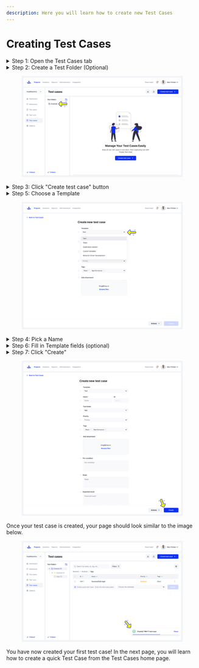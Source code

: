 ```yaml
---
description: Here you will learn how to create new Test Cases
---
```


# Creating Test Cases

<details>

<summary>Step 1: Open the Test Cases tab </summary>

The Test Cases tab can be found on the left side of the Projects section&#x20;

</details>

<details>

<summary>Step 2: Create a Test Folder (Optional) </summary>

A Test Folder is a custom category you can make for your Test Cases to sort them.&#x20;

For this demonstration, we will make an "Android" Test Folder to put our Test Case into by clicking "Create test folder," typing in "Android" beside the folder icon, and pressing enter.&#x20;

You may also make a Test Folder later to sort Test Cases into.&#x20;

</details>

<figure><img src="../../../.gitbook/assets/739_Test Cases 18_Test cases list - Create test suite (1).png" alt=""><figcaption></figcaption></figure>

<details>

<summary>Step 3: Click "Create test case" button </summary>

Click one of the "Create Test Case" buttons and choose "Create new test case" from the drop-down list that will appear. This will bring you to the "Create new test case" page.&#x20;

</details>

<details>

<summary>Step 5: Choose a Template </summary>

Pick either a default template from the list, which includes text, steps, exploratory session, and behavior driven development, or choose custom template to create your own.&#x20;

To learn more about templates click [here](templates.md)&#x20;

</details>

<figure><img src="../../../.gitbook/assets/793_Test Cases 63_Create new test case (2).png" alt=""><figcaption></figcaption></figure>

<details>

<summary>Step 4: Pick a Name </summary>

Name your Test Case to reflect the test you want to run.&#x20;

For example: "Successfully Login" if you wanted to run a test for successfully logging in to an app or software. For all default templates, the name is all that is required to create a Test Case

</details>

<details>

<summary>Step 6: Fill in Template fields (optional) </summary>

You may fill in all the fields for the template you have chosen. You can also choose to edit the Test Case later and fill in the templates then.&#x20;

To learn how to Edit a Test Case click [here](../editing-test-cases/).&#x20;

</details>

<details>

<summary>Step 7: Click "Create" </summary>

Once you have filled in as many template fields as you want, you can click "Create" to finish creating the Test Case.&#x20;

</details>

<figure><img src="../../../.gitbook/assets/782_Test Cases 53_Create new test case - Text.png" alt=""><figcaption></figcaption></figure>

Once your test case is created, your page should look similar to the image below.&#x20;

<figure><img src="../../../.gitbook/assets/804_Test Cases 69_Test cases list_First test case.png" alt=""><figcaption></figcaption></figure>

You have now created your first test case! In the next page, you will learn how to create a quick Test Case from the Test Cases home page.&#x20;
